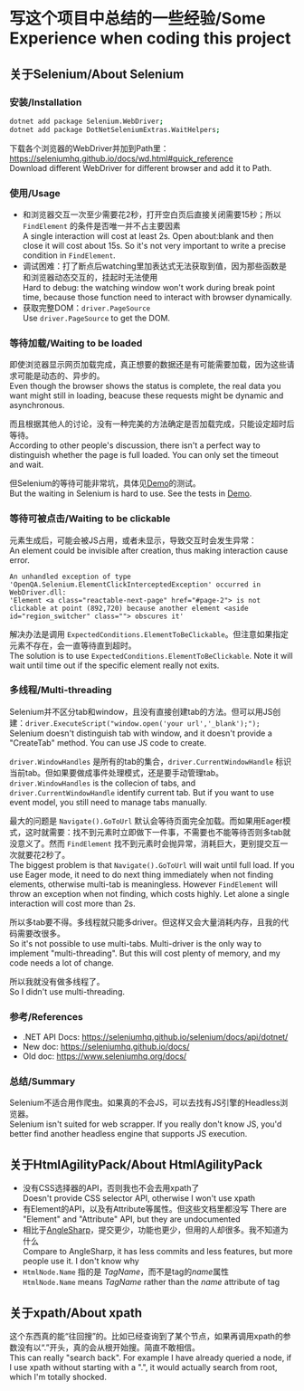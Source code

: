 # 写这个项目中总结的一些经验/Some Experience when coding this project

## 关于Selenium/About Selenium

### 安装/Installation

```bash
dotnet add package Selenium.WebDriver;
dotnet add package DotNetSeleniumExtras.WaitHelpers;
```

下载各个浏览器的WebDriver并加到Path里：<https://seleniumhq.github.io/docs/wd.html#quick_reference>\
Download different WebDriver for different browser and add it to Path.

### 使用/Usage

* 和浏览器交互一次至少需要花2秒，打开空白页后直接关闭需要15秒；所以 `FindElement` 的条件是否唯一并不占主要因素\
  A single interaction will cost at least 2s. Open about:blank and then close it will cost about 15s. So it's not very important to write a precise condition in `FindElement`.
* 调试困难：打了断点后watching里加表达式无法获取到值，因为那些函数是和浏览器动态交互的，挂起时无法使用\
  Hard to debug: the watching window won't work during break point time, because those function need to interact with browser dynamically.
* 获取完整DOM：`driver.PageSource`\
  Use `driver.PageSource` to get the DOM.

### 等待加载/Waiting to be loaded

即使浏览器显示网页加载完成，真正想要的数据还是有可能需要加载，因为这些请求可能是动态的、异步的。\
Even though the browser shows the status is complete, the real data you want might still in loading, beacuse these requests might be dynamic and asynchronous.

而且根据其他人的讨论，没有一种完美的方法确定是否加载完成，只能设定超时后等待。\
According to other people's discussion, there isn't a perfect way to distinguish whether the page is full loaded. You can only set the timeout and wait.

但Selenium的等待可能非常坑，具体见[Demo](./Demo)的测试。\
But the waiting in Selenium is hard to use. See the tests in [Demo](./Demo).

### 等待可被点击/Waiting to be clickable

元素生成后，可能会被JS占用，或者未显示，导致交互时会发生异常：\
An element could be invisible after creation, thus making interaction cause error.

```output
An unhandled exception of type 'OpenQA.Selenium.ElementClickInterceptedException' occurred in WebDriver.dll:
'Element <a class="reactable-next-page" href="#page-2"> is not clickable at point (892,720) because another element <aside id="region_switcher" class=""> obscures it'
```

解决办法是调用 `ExpectedConditions.ElementToBeClickable`。但注意如果指定元素不存在，会一直等待直到超时。\
The solution is to use `ExpectedConditions.ElementToBeClickable`. Note it will wait until time out if the specific element really not exits.

### 多线程/Multi-threading

Selenium并不区分tab和window，且没有直接创建tab的方法。但可以用JS创建：`driver.ExecuteScript("window.open('your url','_blank');");`\
Selenium doesn't distinguish tab with window, and it doesn't provide a "CreateTab" method. You can use JS code to create.

`driver.WindowHandles` 是所有的tab的集合，`driver.CurrentWindowHandle` 标识当前tab。但如果要做成事件处理模式，还是要手动管理tab。\
`driver.WindowHandles` is the collecion of tabs, and `driver.CurrentWindowHandle` identify current tab. But if you want to use event model, you still need to manage tabs manually.

最大的问题是 `Navigate().GoToUrl` 默认会等待页面完全加载。而如果用Eager模式，这时就需要：找不到元素时立即做下一件事，不需要也不能等待否则多tab就没意义了。然而 `FindElement` 找不到元素时会抛异常，消耗巨大，更别提交互一次就要花2秒了。\
The biggest problem is that `Navigate().GoToUrl` will wait until full load. If you use Eager mode, it need to do next thing immediately when not finding elements, otherwise multi-tab is meaningless. However `FindElement` will throw an exception when not finding, which costs highly. Let alone a single interaction will cost more than 2s.

所以多tab要不得。多线程就只能多driver。但这样又会大量消耗内存，且我的代码需要改很多。\
So it's not possible to use multi-tabs. Multi-driver is the only way to implement "multi-threading". But this will cost plenty of memory, and my code needs a lot of change.

所以我就没有做多线程了。\
So I didn't use multi-threading.

### 参考/References

* .NET API Docs: <https://seleniumhq.github.io/selenium/docs/api/dotnet/>
* New doc: <https://seleniumhq.github.io/docs/>
* Old doc: <https://www.seleniumhq.org/docs/>

### 总结/Summary

Selenium不适合用作爬虫。如果真的不会JS，可以去找有JS引擎的Headless浏览器。\
Selenium isn't suited for web scrapper. If you really don't know JS, you'd better find another headless engine that supports JS execution.

## 关于HtmlAgilityPack/About HtmlAgilityPack

* 没有CSS选择器的API，否则我也不会去用xpath了\
  Doesn't provide CSS selector API, otherwise I won't use xpath
* 有Element的API，以及有Attribute等属性。但这些文档里都没写
  There are "Element" and "Attribute" API, but they are undocumented
* 相比于[AngleSharp](https://anglesharp.github.io/)，提交更少，功能也更少，但用的人却很多。我不知道为什么\
  Compare to AngleSharp, it has less commits and less features, but more people use it. I don't know why
* `HtmlNode.Name` 指的是 *TagName*，而不是tag的*name*属性\
  `HtmlNode.Name` means  *TagName* rather than the *name* attribute of tag

## 关于xpath/About xpath

这个东西真的能“往回搜”的。比如已经查询到了某个节点，如果再调用xpath的参数没有以“.”开头，真的会从根开始搜。简直不敢相信。\
This can really "search back". For example I have already queried a node, if I use xpath without starting with a ".", it would actually search from root, which I'm totally shocked.
